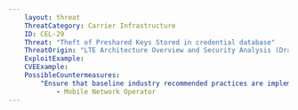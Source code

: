 ```yaml
---
    layout: threat
    ThreatCategory: Carrier Infrastructure
    ID: CEL-29
    Threat: "Theft of Preshared Keys Stored in credential database"
    ThreatOrigin: "LTE Architecture Overview and Security Analysis (Draft NISTIR 8071) [^166]"
    ExploitExample:
    CVEExample:
    PossibleCountermeasures:
        "Ensure that baseline industry recommended practices are implemented and validated":
            - Mobile Network Operator
---
```

